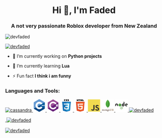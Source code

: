 <h1 align="center">Hi 👋, I'm Faded</h1>
<h3 align="center">A not very passionate Roblox developer from New Zealand</h3>

<p align="left"> <img src="https://komarev.com/ghpvc/?username=devfaded&label=Profile%20views&color=0e75b6&style=flat" alt="devfaded" /> </p>

<p align="left"> <a href="https://github.com/ryo-ma/github-profile-trophy"><img src="https://github-profile-trophy.vercel.app/?username=devfaded" alt="devfaded" /></a> </p>

- 🔭 I’m currently working on **Python projects**

- 🌱 I’m currently learning **Lua**

- ⚡ Fun fact **I think i am funny**

<h3 align="left">Languages and Tools:</h3>
<p align="left"> <a href="https://www.gnu.org/software/bash/" target="_blank" rel="noreferrer"> <img src="https://www.vectorlogo.zone/logos/apache_cassandra/apache_cassandra-icon.svg" alt="cassandra" width="40" height="40"/> </a> <a href="https://www.w3schools.com/cpp/" target="_blank" rel="noreferrer"> <img src="https://raw.githubusercontent.com/devicons/devicon/master/icons/cplusplus/cplusplus-original.svg" alt="cplusplus" width="40" height="40"/> </a> <a href="https://www.w3schools.com/cs/" target="_blank" rel="noreferrer"> <img src="https://raw.githubusercontent.com/devicons/devicon/master/icons/csharp/csharp-original.svg" alt="csharp" width="40" height="40"/> </a> <a href="https://www.w3schools.com/css/" target="_blank" rel="noreferrer"> <img src="https://raw.githubusercontent.com/devicons/devicon/master/icons/css3/css3-original-wordmark.svg" alt="css3" width="40" height="40"/> </a> <a href="https://www.w3.org/html/" target="_blank" rel="noreferrer"> <img src="https://raw.githubusercontent.com/devicons/devicon/master/icons/html5/html5-original-wordmark.svg" alt="html5" width="40" height="40"/> </a> <a href="https://www.adobe.com/in/products/illustrator.html" target="_blank" rel="noreferrer"> <img src="https://raw.githubusercontent.com/devicons/devicon/master/icons/javascript/javascript-original.svg" alt="javascript" width="40" height="40"/> </a> <a href="https://www.mongodb.com/" target="_blank" rel="noreferrer"> <img src="https://raw.githubusercontent.com/devicons/devicon/master/icons/mongodb/mongodb-original-wordmark.svg" alt="mongodb" width="40" height="40"/> </a> <a href="https://nodejs.org" target="_blank" rel="noreferrer"> <img src="https://raw.githubusercontent.com/devicons/devicon/master/icons/nodejs/nodejs-original-wordmark.svg" alt="nodejs" width="40" height="40"/> <a href="https://www.python.org" target="_blank" rel="noreferrer"> <img src="https://raw.githubusercontent.com/devicons/devicon/master/icons/python/python-

<p><img align="left" src="https://github-readme-stats.vercel.app/api/top-langs?username=devfaded&show_icons=true&locale=en&layout=compact" alt="devfaded" /></p>

<p>&nbsp;<img align="center" src="https://github-readme-stats.vercel.app/api?username=devfaded&show_icons=true&locale=en" alt="devfaded" /></p>

<p><img align="center" src="https://github-readme-streak-stats.herokuapp.com/?user=devfaded&" alt="devfaded" /></p>
